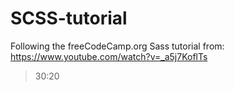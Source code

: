 # SCSS-tutorial

Following the freeCodeCamp.org Sass tutorial from: https://www.youtube.com/watch?v=_a5j7KoflTs

> 30:20
